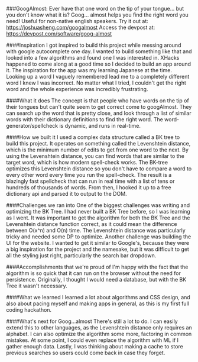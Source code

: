 ###GoogAlmost:
Ever have that one word on the tip of your tongue... but you don't know what it is? Goog... almost helps you find the right word you need! Useful for non-native english speakers. Try it out at: https://joshuasheng.com/googalmost Access the devpost at: https://devpost.com/software/goog-almost

####Inspiration
I got inspired to build this project while messing around with google autocomplete one day. I wanted to build something like that and looked into a few algorithms and found one I was interested in. XHacks happened to come along at a good time so I decided to build an app around it. The inspiration for the app was my learning Japanese at the time. Looking up a word I vaguely remembered lead me to a completely different word I knew I was incorrect. No matter what I tried, I couldn't get the right word and the whole experience was incredibly frustrating.

####What it does
The concept is that people who have words on the tip of their tongues but can't quite seem to get correct come to googAlmost. They can search up the word that is pretty close, and look through a list of similar words with their dictionary definitions to find the right word. The word-generator/spellcheck is dynamic, and runs in real-time.

####How we built it
I used a complex data structure called a BK tree to build this project. It operates on something called the Levenshtein distance, which is the minimum number of edits to get from one word to the next. By using the Levenshtein distance, you can find words that are similar to the target word, which is how modern spell-check works. The BK-tree optimizes this Levenshtein distance so you don't have to compare a word to every other word every time you run the spell-check. The result is a blazingly fast spellcheck that can run in real time with a list of tens or hundreds of thousands of words. From then, I hooked it up to a free dictionary api and parsed it to output to the DOM.

####Challenges we ran into
One of the biggest challenges was writing and optimizing the BK Tree. I had never built a BK Tree before, so I was learning as I went. It was important to get the algorithm for both the BK Tree and the Levenshtein distance function correct, as it could mean the difference between O(x^n) and O(n) time. The Levenshtein distance was particularly tricky and needed some DP to optimize. Another challenge was building the UI for the website. I wanted to get it similar to Google's, because they were a big inspiration for the project and the namesake, but it was difficult to get all the styling just right, particularly the search bar dropdown.

####Accomplishments that we're proud of
I'm happy with the fact that the algorithm is so quick that it can run on the browser without the need for persistence. Originally, I thought I would need a database, but with the BK Tree it wasn't necessary.

####What we learned
I learned a lot about algorithms and CSS design, and also about pacing myself and making apps in general, as this is my first full coding hackathon.

####What's next for Goog...almost
There's still a lot to do. I can easily extend this to other languages, as the Levenshtein distance only requires an alphabet. I can also optimize the algorithm some more, factoring in common mistakes. At some point, I could even replace the algorithm with ML if I gather enough data. Lastly, I was thinking about making a cache to store previous searches so users could come back in case they forget.

